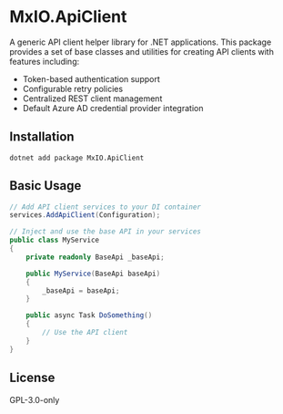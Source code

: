 # MxIO.ApiClient

A generic API client helper library for .NET applications. This package provides a set of base classes and utilities for creating API clients with features including:

- Token-based authentication support
- Configurable retry policies
- Centralized REST client management
- Default Azure AD credential provider integration

## Installation

```
dotnet add package MxIO.ApiClient
```

## Basic Usage

```csharp
// Add API client services to your DI container
services.AddApiClient(Configuration);

// Inject and use the base API in your services
public class MyService
{
    private readonly BaseApi _baseApi;

    public MyService(BaseApi baseApi)
    {
        _baseApi = baseApi;
    }

    public async Task DoSomething()
    {
        // Use the API client
    }
}
```

## License

GPL-3.0-only
